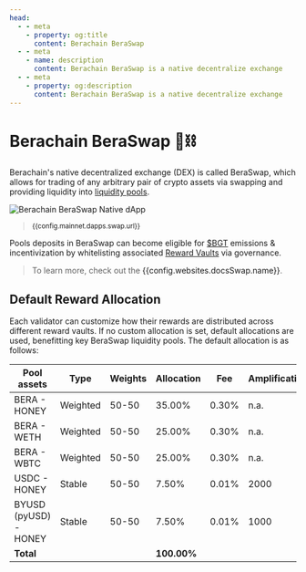 ```yaml
---
head:
  - - meta
    - property: og:title
      content: Berachain BeraSwap
  - - meta
    - name: description
      content: Berachain BeraSwap is a native decentralize exchange
  - - meta
    - property: og:description
      content: Berachain BeraSwap is a native decentralize exchange
---
```


<script setup>
  import config from '@berachain/config/constants.json';
</script>

# Berachain BeraSwap 🐻⛓️

Berachain's native decentralized exchange (DEX) is called BeraSwap, which allows for trading of any arbitrary pair of crypto assets via swapping and providing liquidity into [liquidity pools](/learn/help/glossary#liquidity-pool).

<a target="_blank" :href="config.mainnet.dapps.swap.url + '/swap'">

![Berachain BeraSwap Native dApp](/assets/beraswap.png)

</a>

> <small><a :href="config.mainnet.dapps.swap.url">{{config.mainnet.dapps.swap.url}}</a></small>

Pools deposits in BeraSwap can become eligible for [$BGT](https://docs.berachain.com/learn/pol/tokens/bgt) emissions & incentivization by whitelisting associated [Reward Vaults](/learn/pol/rewardvaults) via governance.

> To learn more, check out the <a :href="config.websites.docsSwap.url">{{config.websites.docsSwap.name}}</a>.

## Default Reward Allocation

Each validator can customize how their rewards are distributed across different reward vaults. If no custom allocation is set, default allocations are used, benefitting key BeraSwap liquidity pools. The default allocation is as follows:

| Pool assets           | Type     | Weights | Allocation  | Fee   | Amplification |
| --------------------- | -------- | ------- | ----------- | ----- | ------------- |
| BERA - HONEY          | Weighted | 50-50   | 35.00%      | 0.30% | n.a.          |
| BERA - WETH           | Weighted | 50-50   | 25.00%      | 0.30% | n.a.          |
| BERA - WBTC           | Weighted | 50-50   | 25.00%      | 0.30% | n.a.          |
| USDC - HONEY          | Stable   | 50-50   | 7.50%       | 0.01% | 2000          |
| BYUSD (pyUSD) - HONEY | Stable   | 50-50   | 7.50%       | 0.01% | 1000          |
| **Total**             |          |         | **100.00%** |       |               |

